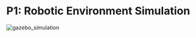 # P1: Robotic Environment Simulation
![gazebo_simulation](https://user-images.githubusercontent.com/5468707/121535884-d8bde100-ca02-11eb-96a3-1981ffe1a6a7.png)



